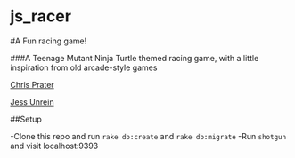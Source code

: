 js_racer
========
#A Fun racing game!

###A Teenage Mutant Ninja Turtle themed racing game, with a little inspiration from old arcade-style games

[Chris Prater](https://github.com/cprater)

[Jess Unrein](https://github.com/thejessleigh)


##Setup

-Clone this repo and run ```rake db:create``` and ```rake db:migrate```
-Run ```shotgun``` and visit localhost:9393
